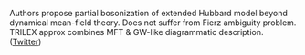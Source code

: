 
Authors propose partial bosonization of extended Hubbard model beyond dynamical mean-field theory. Does not suffer from Fierz ambiguity problem. TRILEX approx combines MFT & GW-like  diagrammatic description. ([Twitter](https://twitter.com/JoshuahHeath/status/1157299733364432897))
